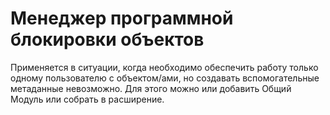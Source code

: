 # Менеджер программной блокировки объектов
Применяется в ситуации, когда необходимо обеспечить работу только одному пользователю с объектом/ами, но создавать вспомогательные метаданные невозможно.
Для этого можно или добавить Общий Модуль или собрать в расширение.

